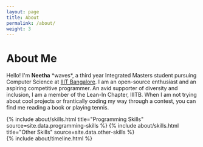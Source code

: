 ```yaml
---
layout: page
title: About
permalink: /about/
weight: 3
---
```


# **About Me**

Hello! I'm **Neetha**  \*waves\*, a third year Integrated Masters student pursuing Computer Science at <a href = "https://www.iiitb.ac.in/">IIIT Bangalore</a>. I am an open-source enthusiast and an aspiring competitive programmer. An avid supporter of diversity and inclusion, I am a member of the Lean-In Chapter, IIITB. When I am not trying about cool projects or frantically coding my way through a contest, you can find me reading a book or playing tennis. 


<div class="row">
{% include about/skills.html title="Programming Skills" source=site.data.programming-skills %}
{% include about/skills.html title="Other Skills" source=site.data.other-skills %}
</div>

<div class="row">
{% include about/timeline.html %}
</div>
